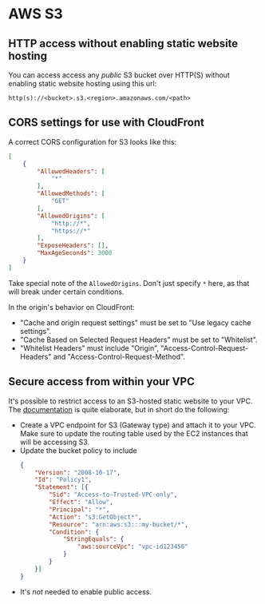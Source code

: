 # AWS S3

## HTTP access without enabling static website hosting

You can access access any _public_ S3 bucket over HTTP(S) without enabling static website hosting using this url:
```
http(s)://<bucket>.s3.<region>.amazonaws.com/<path>
```


## CORS settings for use with CloudFront

A correct CORS configuration for S3 looks like this:
```json
[
    {
        "AllowedHeaders": [
            "*"
        ],
        "AllowedMethods": [
            "GET"
        ],
        "AllowedOrigins": [
            "http://*",
            "https://*"
        ],
        "ExposeHeaders": [],
        "MaxAgeSeconds": 3000
    }
]
```
Take special note of the `AllowedOrigins`. Don't just specify `*` here, as that will break under certain conditions.

In the origin's behavior on CloudFront:
* "Cache and origin request settings" must be set to "Use legacy cache settings".
* "Cache Based on Selected Request Headers" must be set to "Whitelist".
* "Whitelist Headers" must include "Origin", "Access-Control-Request-Headers" and "Access-Control-Request-Method".


## Secure access from within your VPC

It's possible to restrict access to an S3-hosted static website to your VPC.
The [documentation](https://docs.aws.amazon.com/vpc/latest/privatelink/vpc-endpoints-s3.html) is quite elaborate, but in short do the following:

* Create a VPC endpoint for S3 (Gateway type) and attach it to your VPC.
    Make sure to update the routing table used by the EC2 instances that will be accessing S3.
* Update the bucket policy to include
    ```json
    {
        "Version": "2008-10-17",
        "Id": "Policy1",
        "Statement": [{
            "Sid": "Access-to-Trusted-VPC-only",
            "Effect": "Allow",
            "Principal": "*",
            "Action": "s3:GetObject*",
            "Resource": "arn:aws:s3:::my-bucket/*",
            "Condition": {
                "StringEquals": {
                    "aws:sourceVpc": "vpc-id123456"
                }
            }
        }]
    }
    ```
* It's _not_ needed to enable public access.
